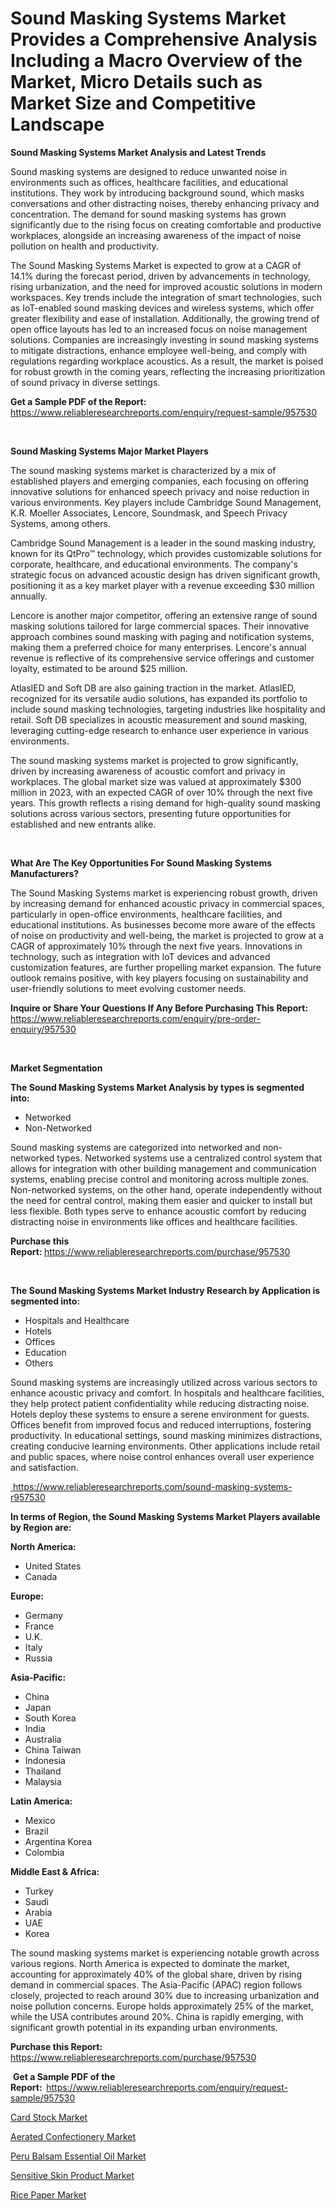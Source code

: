 <p><h1>Sound Masking Systems Market Provides a Comprehensive Analysis Including a Macro Overview of the Market, Micro Details such as Market Size and Competitive Landscape</h1></p><p><strong>Sound Masking Systems Market Analysis and Latest Trends</strong></p>
<p><p>Sound masking systems are designed to reduce unwanted noise in environments such as offices, healthcare facilities, and educational institutions. They work by introducing background sound, which masks conversations and other distracting noises, thereby enhancing privacy and concentration. The demand for sound masking systems has grown significantly due to the rising focus on creating comfortable and productive workplaces, alongside an increasing awareness of the impact of noise pollution on health and productivity.</p><p>The Sound Masking Systems Market is expected to grow at a CAGR of 14.1% during the forecast period, driven by advancements in technology, rising urbanization, and the need for improved acoustic solutions in modern workspaces. Key trends include the integration of smart technologies, such as IoT-enabled sound masking devices and wireless systems, which offer greater flexibility and ease of installation. Additionally, the growing trend of open office layouts has led to an increased focus on noise management solutions. Companies are increasingly investing in sound masking systems to mitigate distractions, enhance employee well-being, and comply with regulations regarding workplace acoustics. As a result, the market is poised for robust growth in the coming years, reflecting the increasing prioritization of sound privacy in diverse settings.</p></p>
<p><strong>Get a Sample PDF of the Report:&nbsp;</strong> <a href="https://www.reliableresearchreports.com/enquiry/request-sample/957530?utm_campaign=9&utm_medium=2&utm_source=Github&utm_content=ia&utm_term=05042025&utm_id=sound-masking-systems">https://www.reliableresearchreports.com/enquiry/request-sample/957530</a></p>
<p>&nbsp;</p>
<p><strong>Sound Masking Systems Major Market Players</strong></p>
<p><p>The sound masking systems market is characterized by a mix of established players and emerging companies, each focusing on offering innovative solutions for enhanced speech privacy and noise reduction in various environments. Key players include Cambridge Sound Management, K.R. Moeller Associates, Lencore, Soundmask, and Speech Privacy Systems, among others.</p><p>Cambridge Sound Management is a leader in the sound masking industry, known for its QtPro™ technology, which provides customizable solutions for corporate, healthcare, and educational environments. The company's strategic focus on advanced acoustic design has driven significant growth, positioning it as a key market player with a revenue exceeding $30 million annually.</p><p>Lencore is another major competitor, offering an extensive range of sound masking solutions tailored for large commercial spaces. Their innovative approach combines sound masking with paging and notification systems, making them a preferred choice for many enterprises. Lencore's annual revenue is reflective of its comprehensive service offerings and customer loyalty, estimated to be around $25 million.</p><p>AtlasIED and Soft DB are also gaining traction in the market. AtlasIED, recognized for its versatile audio solutions, has expanded its portfolio to include sound masking technologies, targeting industries like hospitality and retail. Soft DB specializes in acoustic measurement and sound masking, leveraging cutting-edge research to enhance user experience in various environments.</p><p>The sound masking systems market is projected to grow significantly, driven by increasing awareness of acoustic comfort and privacy in workplaces. The global market size was valued at approximately $300 million in 2023, with an expected CAGR of over 10% through the next five years. This growth reflects a rising demand for high-quality sound masking solutions across various sectors, presenting future opportunities for established and new entrants alike.</p></p>
<p>&nbsp;</p>
<p><strong>What Are The Key Opportunities For Sound Masking Systems Manufacturers?</strong></p>
<p><p>The Sound Masking Systems market is experiencing robust growth, driven by increasing demand for enhanced acoustic privacy in commercial spaces, particularly in open-office environments, healthcare facilities, and educational institutions. As businesses become more aware of the effects of noise on productivity and well-being, the market is projected to grow at a CAGR of approximately 10% through the next five years. Innovations in technology, such as integration with IoT devices and advanced customization features, are further propelling market expansion. The future outlook remains positive, with key players focusing on sustainability and user-friendly solutions to meet evolving customer needs.</p></p>
<p><strong>Inquire or Share Your Questions If Any Before Purchasing This Report:</strong> <a href="https://www.reliableresearchreports.com/enquiry/pre-order-enquiry/957530?utm_campaign=9&utm_medium=2&utm_source=Github&utm_content=ia&utm_term=05042025&utm_id=sound-masking-systems">https://www.reliableresearchreports.com/enquiry/pre-order-enquiry/957530</a></p>
<p>&nbsp;</p>
<p><strong>Market Segmentation</strong></p>
<p><strong>The Sound Masking Systems Market Analysis by types is segmented into:</strong></p>
<p><ul><li>Networked</li><li>Non-Networked</li></ul></p>
<p><p>Sound masking systems are categorized into networked and non-networked types. Networked systems use a centralized control system that allows for integration with other building management and communication systems, enabling precise control and monitoring across multiple zones. Non-networked systems, on the other hand, operate independently without the need for central control, making them easier and quicker to install but less flexible. Both types serve to enhance acoustic comfort by reducing distracting noise in environments like offices and healthcare facilities.</p></p>
<p><strong>Purchase this Report:&nbsp;</strong><a href="https://www.reliableresearchreports.com/purchase/957530?utm_campaign=9&utm_medium=2&utm_source=Github&utm_content=ia&utm_term=05042025&utm_id=sound-masking-systems">https://www.reliableresearchreports.com/purchase/957530</a></p>
<p>&nbsp;</p>
<p><strong>The Sound Masking Systems Market Industry Research by Application is segmented into:</strong></p>
<p><ul><li>Hospitals and Healthcare</li><li>Hotels</li><li>Offices</li><li>Education</li><li>Others</li></ul></p>
<p><p>Sound masking systems are increasingly utilized across various sectors to enhance acoustic privacy and comfort. In hospitals and healthcare facilities, they help protect patient confidentiality while reducing distracting noise. Hotels deploy these systems to ensure a serene environment for guests. Offices benefit from improved focus and reduced interruptions, fostering productivity. In educational settings, sound masking minimizes distractions, creating conducive learning environments. Other applications include retail and public spaces, where noise control enhances overall user experience and satisfaction.</p></p>
<p><a href="https://www.reliableresearchreports.com/sound-masking-systems-r957530?utm_campaign=9&utm_medium=2&utm_source=Github&utm_content=ia&utm_term=05042025&utm_id=sound-masking-systems">&nbsp;https://www.reliableresearchreports.com/sound-masking-systems-r957530</a></p>
<p><strong>In terms of Region, the Sound Masking Systems Market Players available by Region are:</strong></p>
<p>
    <p> <strong> North America: </strong>
        <ul>
            <li>United States</li>
            <li>Canada</li>
        </ul>
        </p> 
    <p> <strong> Europe: </strong>
        <ul>
            <li>Germany</li>
            <li>France</li>
            <li>U.K.</li>
            <li>Italy</li>
            <li>Russia</li>
        </ul>
        </p> 
    <p> <strong> Asia-Pacific: </strong>
        <ul>
            <li>China</li>
            <li>Japan</li>
            <li>South Korea</li>
            <li>India</li>
            <li>Australia</li>
            <li>China Taiwan</li>
            <li>Indonesia</li>
            <li>Thailand</li>
            <li>Malaysia</li>
        </ul>
        </p> 
    <p> <strong> Latin America: </strong>
        <ul>
            <li>Mexico</li>
            <li>Brazil</li>
            <li>Argentina Korea</li>
            <li>Colombia</li>
        </ul>
        </p> 
    <p> <strong> Middle East & Africa: </strong>
        <ul>
            <li>Turkey</li>
            <li>Saudi</li>
            <li>Arabia</li>
            <li>UAE</li>
            <li>Korea</li>
        </ul>
    </p>
    </p>
<p><p>The sound masking systems market is experiencing notable growth across various regions. North America is expected to dominate the market, accounting for approximately 40% of the global share, driven by rising demand in commercial spaces. The Asia-Pacific (APAC) region follows closely, projected to reach around 30% due to increasing urbanization and noise pollution concerns. Europe holds approximately 25% of the market, while the USA contributes around 20%. China is rapidly emerging, with significant growth potential in its expanding urban environments.</p></p>
<p><strong>Purchase this Report: </strong><a href="https://www.reliableresearchreports.com/purchase/957530?utm_campaign=9&utm_medium=2&utm_source=Github&utm_content=ia&utm_term=05042025&utm_id=sound-masking-systems">https://www.reliableresearchreports.com/purchase/957530</a></p>
<p>&nbsp;<strong>Get a Sample PDF of the Report:&nbsp;&nbsp;</strong><a href="https://www.reliableresearchreports.com/enquiry/request-sample/957530?utm_campaign=9&utm_medium=2&utm_source=Github&utm_content=ia&utm_term=05042025&utm_id=sound-masking-systems">https://www.reliableresearchreports.com/enquiry/request-sample/957530</a></p>
<p><strong></strong></p>
<p><p><a href="https://github.com/knipsfilip8f/Market-Research-Report-List-1/blob/main/card-stock-market.md?utm_campaign=9&utm_medium=2&utm_source=Github&utm_content=ia&utm_term=05042025&utm_id=sound-masking-systems">Card Stock Market</a></p><p><a href="https://github.com/ogbadujonito22/Market-Research-Report-List-1/blob/main/aerated-confectionery-market.md?utm_campaign=9&utm_medium=2&utm_source=Github&utm_content=ia&utm_term=05042025&utm_id=sound-masking-systems">Aerated Confectionery Market</a></p><p><a href="https://github.com/lemiranajd/Market-Research-Report-List-1/blob/main/peru-balsam-essential-oil-market.md?utm_campaign=9&utm_medium=2&utm_source=Github&utm_content=ia&utm_term=05042025&utm_id=sound-masking-systems">Peru Balsam Essential Oil Market</a></p><p><a href="https://github.com/dovbusmrking/Market-Research-Report-List-1/blob/main/sensitive-skin-product-market.md?utm_campaign=9&utm_medium=2&utm_source=Github&utm_content=ia&utm_term=05042025&utm_id=sound-masking-systems">Sensitive Skin Product Market</a></p><p><a href="https://github.com/azetehhasle/Market-Research-Report-List-1/blob/main/rice-paper-market.md?utm_campaign=9&utm_medium=2&utm_source=Github&utm_content=ia&utm_term=05042025&utm_id=sound-masking-systems">Rice Paper Market</a></p></p>